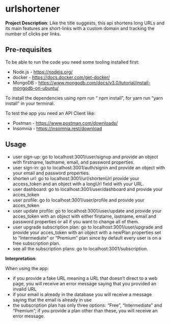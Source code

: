 # urlshortener

**Project Description**: 
Like the title suggests, this api shortens long URLs and its main features are short-links with a custom domain and tracking the number of clicks per links.

## Pre-requisites

To be able to run the code you need some tooling installed first:

- Node.js - https://nodejs.org/
- docker - https://docs.docker.com/get-docker/
- MongoDB - https://www.mongodb.com/docs/v3.0/tutorial/install-mongodb-on-ubuntu/

To install the dependencies using npm run “ npm install”, for yarn run “yarn install” in your terminal.

To test the app you need an API Client like:

- Postman - https://www.postman.com/downloads/
- Insomnia - https://insomnia.rest/download

## Usage

- user sign-up: go to localhost:3001/user/signup and provide an object with firstname, lastname, email, and password properties.
- user sign-in: go to localhost:3001/auth/signin and provide an object with your email and password properties.
- shorten url: go to localhost:3001/url/shortenUrl provide your access_token and an object with a longUrl field with your URL. 
- user dashboard: go to localhost:3001/user/dashboard and provide your acces_token
- user profile: go to localhost:3001/user/profile and provide your acces_token
- user update profile: go to localhost:3001/user/update and provide your acces_token with an object with either firstame, lastname, email and password properties or all if you want to change all of them.
- user upgrade subscription plan: go to localhost:3001/user/upgrade and provide your acces_token with an object with a newPlan properties set to “Intermediate” or “Premium” plan since by default every user is on a free subscription plan.
- see all the subscription plans: go to localhost:3001/subscription.

**Interpretation**: 

When using the app:
- if you provide a fake URL meaning a URL that doesn’t direct to a web page, you will receive an error message saying that you provided an invalid URL
- if your email is already in the database you will receive a message saying that the email is already in use
- the subscription plan has only three options: “Free”, “Intermediate” and “Premium”; if you provide a plan other than these, you will receive an error message. 
